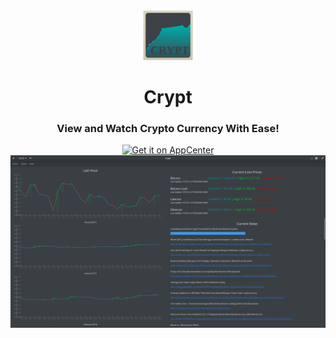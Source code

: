 <div align="center">
    <img width="80" height="80" src="icon.svg" alt="Icon">
  <h1 align="center">Crypt</h1>
  <h3 align="center">View and Watch Crypto Currency With Ease!</h3>
  
  <a href="https://appcenter.elementary.io/com.github.dcharles525.crypt">
    <img src="https://appcenter.elementary.io/badge.svg?new" alt="Get it on AppCenter" />
  </a>
  
  <img src="https://raw.githubusercontent.com/dcharles525/crypt/master/data/screenshot.png" alt="Crypt Screenshot">
</div>
